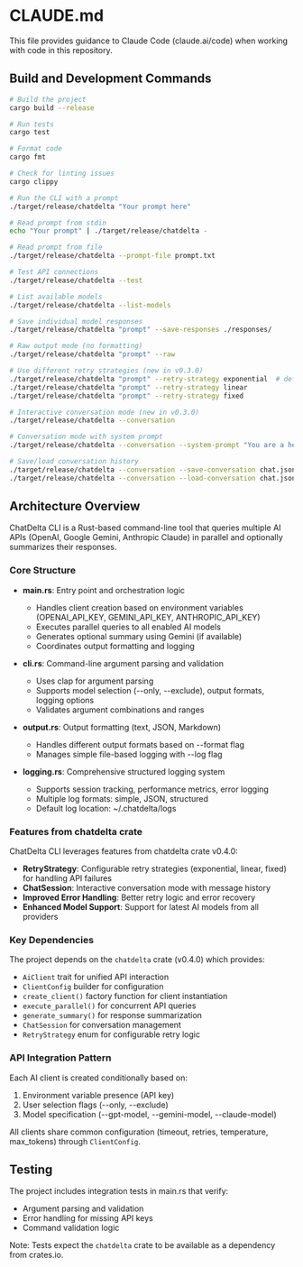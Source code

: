 # CLAUDE.md

This file provides guidance to Claude Code (claude.ai/code) when working with code in this repository.

## Build and Development Commands

```bash
# Build the project
cargo build --release

# Run tests
cargo test

# Format code
cargo fmt

# Check for linting issues
cargo clippy

# Run the CLI with a prompt
./target/release/chatdelta "Your prompt here"

# Read prompt from stdin
echo "Your prompt" | ./target/release/chatdelta -

# Read prompt from file
./target/release/chatdelta --prompt-file prompt.txt

# Test API connections
./target/release/chatdelta --test

# List available models
./target/release/chatdelta --list-models

# Save individual model responses
./target/release/chatdelta "prompt" --save-responses ./responses/

# Raw output mode (no formatting)
./target/release/chatdelta "prompt" --raw

# Use different retry strategies (new in v0.3.0)
./target/release/chatdelta "prompt" --retry-strategy exponential  # default
./target/release/chatdelta "prompt" --retry-strategy linear
./target/release/chatdelta "prompt" --retry-strategy fixed

# Interactive conversation mode (new in v0.3.0)
./target/release/chatdelta --conversation

# Conversation mode with system prompt
./target/release/chatdelta --conversation --system-prompt "You are a helpful coding assistant"

# Save/load conversation history
./target/release/chatdelta --conversation --save-conversation chat.json
./target/release/chatdelta --conversation --load-conversation chat.json
```

## Architecture Overview

ChatDelta CLI is a Rust-based command-line tool that queries multiple AI APIs (OpenAI, Google Gemini, Anthropic Claude) in parallel and optionally summarizes their responses.

### Core Structure

- **main.rs**: Entry point and orchestration logic
  - Handles client creation based on environment variables (OPENAI_API_KEY, GEMINI_API_KEY, ANTHROPIC_API_KEY)
  - Executes parallel queries to all enabled AI models
  - Generates optional summary using Gemini (if available)
  - Coordinates output formatting and logging

- **cli.rs**: Command-line argument parsing and validation
  - Uses clap for argument parsing
  - Supports model selection (--only, --exclude), output formats, logging options
  - Validates argument combinations and ranges

- **output.rs**: Output formatting (text, JSON, Markdown)
  - Handles different output formats based on --format flag
  - Manages simple file-based logging with --log flag

- **logging.rs**: Comprehensive structured logging system
  - Supports session tracking, performance metrics, error logging
  - Multiple log formats: simple, JSON, structured
  - Default log location: ~/.chatdelta/logs

### Features from chatdelta crate

ChatDelta CLI leverages features from chatdelta crate v0.4.0:

- **RetryStrategy**: Configurable retry strategies (exponential, linear, fixed) for handling API failures
- **ChatSession**: Interactive conversation mode with message history
- **Improved Error Handling**: Better retry logic and error recovery
- **Enhanced Model Support**: Support for latest AI models from all providers

### Key Dependencies

The project depends on the `chatdelta` crate (v0.4.0) which provides:
- `AiClient` trait for unified API interaction
- `ClientConfig` builder for configuration
- `create_client()` factory function for client instantiation
- `execute_parallel()` for concurrent API queries
- `generate_summary()` for response summarization
- `ChatSession` for conversation management
- `RetryStrategy` enum for configurable retry logic

### API Integration Pattern

Each AI client is created conditionally based on:
1. Environment variable presence (API key)
2. User selection flags (--only, --exclude)
3. Model specification (--gpt-model, --gemini-model, --claude-model)

All clients share common configuration (timeout, retries, temperature, max_tokens) through `ClientConfig`.

## Testing

The project includes integration tests in main.rs that verify:
- Argument parsing and validation
- Error handling for missing API keys
- Command validation logic

Note: Tests expect the `chatdelta` crate to be available as a dependency from crates.io.